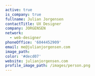 ```yaml
---
active: true
is_company: true
fullname: Julian Jorgensen
contactTitle: UX Designer
company: JORGENSEN
network:
  - web-designer
phoneOffice: '6044452909'
email: me@julianjorgensen.com
image_path:
color: '#decd07'
website: julianjorgensen.com
profile_image_path: /images/person.png
---
```

